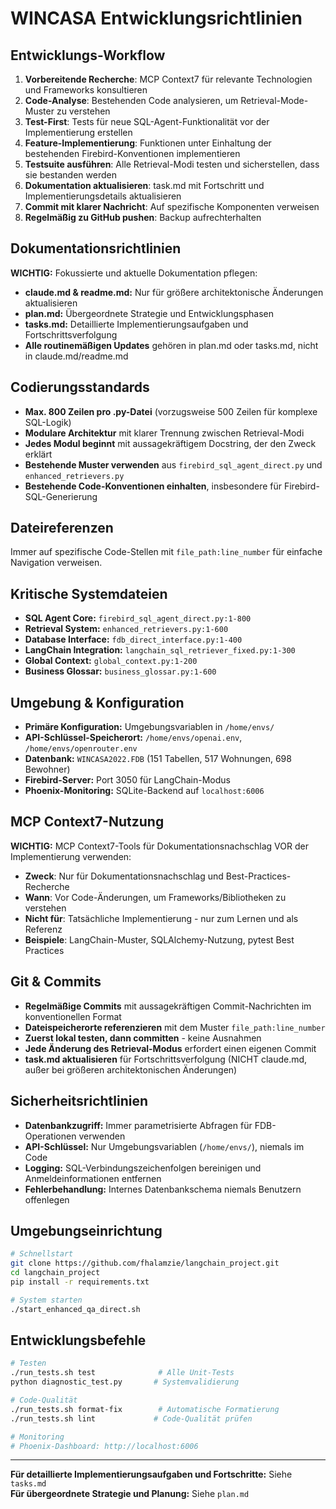 # WINCASA Entwicklungsrichtlinien

## Entwicklungs-Workflow

1. **Vorbereitende Recherche**: MCP Context7 für relevante Technologien und Frameworks konsultieren
2. **Code-Analyse**: Bestehenden Code analysieren, um Retrieval-Mode-Muster zu verstehen
3. **Test-First**: Tests für neue SQL-Agent-Funktionalität vor der Implementierung erstellen
4. **Feature-Implementierung**: Funktionen unter Einhaltung der bestehenden Firebird-Konventionen implementieren
5. **Testsuite ausführen**: Alle Retrieval-Modi testen und sicherstellen, dass sie bestanden werden
6. **Dokumentation aktualisieren**: task.md mit Fortschritt und Implementierungsdetails aktualisieren
7. **Commit mit klarer Nachricht**: Auf spezifische Komponenten verweisen
8. **Regelmäßig zu GitHub pushen**: Backup aufrechterhalten

## Dokumentationsrichtlinien

**WICHTIG:** Fokussierte und aktuelle Dokumentation pflegen:
- **claude.md & readme.md:** Nur für größere architektonische Änderungen aktualisieren
- **plan.md:** Übergeordnete Strategie und Entwicklungsphasen
- **tasks.md:** Detaillierte Implementierungsaufgaben und Fortschrittsverfolgung
- **Alle routinemäßigen Updates** gehören in plan.md oder tasks.md, nicht in claude.md/readme.md

## Codierungsstandards

- **Max. 800 Zeilen pro .py-Datei** (vorzugsweise 500 Zeilen für komplexe SQL-Logik)
- **Modulare Architektur** mit klarer Trennung zwischen Retrieval-Modi
- **Jedes Modul beginnt** mit aussagekräftigem Docstring, der den Zweck erklärt
- **Bestehende Muster verwenden** aus `firebird_sql_agent_direct.py` und `enhanced_retrievers.py`
- **Bestehende Code-Konventionen einhalten**, insbesondere für Firebird-SQL-Generierung

## Dateireferenzen

Immer auf spezifische Code-Stellen mit `file_path:line_number` für einfache Navigation verweisen.

## Kritische Systemdateien

- **SQL Agent Core:** `firebird_sql_agent_direct.py:1-800`
- **Retrieval System:** `enhanced_retrievers.py:1-600`
- **Database Interface:** `fdb_direct_interface.py:1-400`
- **LangChain Integration:** `langchain_sql_retriever_fixed.py:1-300`
- **Global Context:** `global_context.py:1-200`
- **Business Glossar:** `business_glossar.py:1-600`

## Umgebung & Konfiguration

- **Primäre Konfiguration:** Umgebungsvariablen in `/home/envs/`
- **API-Schlüssel-Speicherort:** `/home/envs/openai.env`, `/home/envs/openrouter.env`
- **Datenbank:** `WINCASA2022.FDB` (151 Tabellen, 517 Wohnungen, 698 Bewohner)
- **Firebird-Server:** Port 3050 für LangChain-Modus
- **Phoenix-Monitoring:** SQLite-Backend auf `localhost:6006`

## MCP Context7-Nutzung

**WICHTIG:** MCP Context7-Tools für Dokumentationsnachschlag VOR der Implementierung verwenden:
- **Zweck**: Nur für Dokumentationsnachschlag und Best-Practices-Recherche
- **Wann**: Vor Code-Änderungen, um Frameworks/Bibliotheken zu verstehen
- **Nicht für**: Tatsächliche Implementierung - nur zum Lernen und als Referenz
- **Beispiele**: LangChain-Muster, SQLAlchemy-Nutzung, pytest Best Practices

## Git & Commits

- **Regelmäßige Commits** mit aussagekräftigen Commit-Nachrichten im konventionellen Format
- **Dateispeicherorte referenzieren** mit dem Muster `file_path:line_number`
- **Zuerst lokal testen, dann committen** - keine Ausnahmen
- **Jede Änderung des Retrieval-Modus** erfordert einen eigenen Commit
- **task.md aktualisieren** für Fortschrittsverfolgung (NICHT claude.md, außer bei größeren architektonischen Änderungen)

## Sicherheitsrichtlinien

- **Datenbankzugriff:** Immer parametrisierte Abfragen für FDB-Operationen verwenden
- **API-Schlüssel:** Nur Umgebungsvariablen (`/home/envs/`), niemals im Code
- **Logging:** SQL-Verbindungszeichenfolgen bereinigen und Anmeldeinformationen entfernen
- **Fehlerbehandlung:** Internes Datenbankschema niemals Benutzern offenlegen

## Umgebungseinrichtung

```bash
# Schnellstart
git clone https://github.com/fhalamzie/langchain_project.git
cd langchain_project
pip install -r requirements.txt

# System starten
./start_enhanced_qa_direct.sh
```

## Entwicklungsbefehle

```bash
# Testen
./run_tests.sh test              # Alle Unit-Tests
python diagnostic_test.py       # Systemvalidierung

# Code-Qualität
./run_tests.sh format-fix        # Automatische Formatierung
./run_tests.sh lint             # Code-Qualität prüfen

# Monitoring
# Phoenix-Dashboard: http://localhost:6006
```

---

**Für detaillierte Implementierungsaufgaben und Fortschritte:** Siehe `tasks.md`  
**Für übergeordnete Strategie und Planung:** Siehe `plan.md`